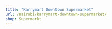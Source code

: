 ```yaml
---
title: "Karrymart Downtown Supermarket"
url: /nairobi/karrymart-downtown-supermarket/
shop: Supermarkt
---
```

